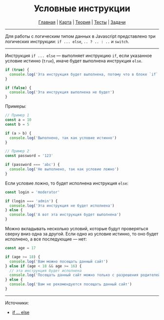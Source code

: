 <div align="center">

# Условные инструкции

[Главная](https://github.com/dollaween/junior-roadmap/)
|
[Карта](/roadmap/README.md)
|
[Теория](/theory/README.md)
|
[Тесты](/tests/README.md)
|
[Задачи](/tasks/README.md)

</div>

---

Для работы с логическим типом данных в Javascript представлено три логических инструкции: `if ... else`, `.. ? .. : ..` и `switch`.

---

Инструкция `if ... else` — выполняет инструкцию `if`, если указанное условие истинно (`true`), иначе будет выполнена инструкция `else`.

```js
if (true) {
  console.log('Эта инструкция будет выполнена, потому что в блоке `if` условие истинно')
}

if (false) {
  console.log('Эта инструкция выполнена не будет')
}
```

Примеры:
```js
// Пример 1
const a = 10
const b = 5

if (a > b) {
  console.log('Выполнено, так как условие истинно')
}

// Пример 2
const password = '123'

if (password === 'abc') {
  console.log('Не выполнено, так как условие ложно')
}
```

Если условие ложно, то будет исполнена инструкция `else`:
```js
const login = 'moderator'

if (login === 'admin') {
  console.log('Эта инструкция не будет исполнена')
} else {
  console.log('А вот эта инструкция будет выполнена')
}
```

Можно вкладывать несколько условий, которые будут проверяться сверху вниз одна за другой. Если одно из условие истинно, то оно будет исполнено, а все последующие — нет:
```js
const age = 17

if (age >= 18) {
  console.log('Вам можно посещать данный сайт')
} else if (age < 18 && age >= 16) {
  // эта инструкция будет исполнена
  console.log('Посещать данный сайт можно только с разрешения родителей')
} else {
  console.log('Вам не рекомендуется посещать данный сайт')
}
```



---

Источники:
* [if ... else](https://developer.mozilla.org/ru/docs/Web/JavaScript/Reference/Statements/if...else)





